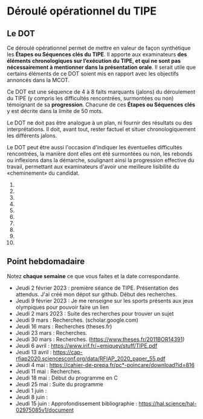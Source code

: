 # Déroulé opérationnel du TIPE

## Le DOT

Ce déroulé opérationnel permet de mettre en valeur de façon synthétique les **Étapes ou Séquences clés du TIPE**. Il apporte aux examinateurs **des éléments chronologiques sur l’exécution du TIPE, et qui ne sont pas nécessairement à mentionner dans la présentation orale**. Il serait utile que certains éléments de ce DOT soient mis en rapport avec les objectifs annoncés dans la MCOT.

Ce DOT est une séquence de 4 à 8 faits marquants (jalons) du déroulement du TIPE (y compris les difficultés rencontrées, surmontées ou non) témoignant de sa **progression**. Chacune de ces **Étapes ou Séquences clés** y est décrite dans la limite de 50 mots.

Le DOT ne doit pas être analogue à un plan, ni fournir des résultats ou des interprétations. Il doit, avant tout, rester factuel et situer chronologiquement les différents jalons.

Le DOT peut être aussi l'occasion d'indiquer les éventuelles difficultés rencontrées, la manière dont elles ont été surmontées ou non, les rebonds ou inflexions dans la démarche, soulignant ainsi la progression effective du travail, permettant aux examinateurs d'avoir une meilleure lisibilité du «cheminement» du candidat.

1. 
2. 
3. 
4. 
5. 
6. 
7. 
8. 
9. 
10. 

## Point hebdomadaire

Notez **chaque semaine** ce que vous faites et la date correspondante.

- Jeudi 2 février 2023 : première séance de TIPE. Présentation des attendus. J'ai créé mon dépot sur github. Début des recherches.
- Jeudi 9 février 2023 : Je me renseigne sur les sports présents aux jeux olympiques pour pouvoir faire un lien
- Jeudi 2 mars 2023 : Suite des recherches pour trouver un sujet
- Jeudi 9 mars : Recherches. (scholar.google.com)
- Jeudi 16 mars : Recherches (theses.fr)
- Jeudi 23 mars : Recherches.
- Jeudi 30 mars : Recherches. (https://www.theses.fr/2011BOR14391)
- Jeudi 6 avril : https://www.irif.fr/~emiquey/stuff/TIPE.pdf
- Jeudi 13 avril : https://cap-rfiap2020.sciencesconf.org/data/RFIAP_2020_paper_55.pdf
- Jeudi 4 mai : https://cahier-de-prepa.fr/pc*-poincare/download?id=816
- Jeudi 11 mai : Recherches.
- Jeudi 18 mai : Début du programme en C
- Jeudi 25 mai : Suite du programme
- Jeudi 1 juin : 
- Jeudi 8 juin :
- Jeudi 15 juin : Approfondissement bibliographie :
  https://hal.science/hal-02975085v1/document





